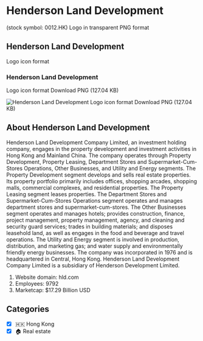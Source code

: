 # Henderson Land Development
 (stock symbol: 0012.HK) Logo in transparent PNG format

## Henderson Land Development
 Logo icon format

### Henderson Land Development
 Logo icon format Download PNG (127.04 KB)

![Henderson Land Development
 Logo icon format Download PNG (127.04 KB)](/img/orig/0012.HK-e3b6a219.png)

## About Henderson Land Development


Henderson Land Development Company Limited, an investment holding company, engages in the property development and investment activities in Hong Kong and Mainland China. The company operates through Property Development, Property Leasing, Department Stores and Supermarket-Cum-Stores Operations, Other Businesses, and Utility and Energy segments. The Property Development segment develops and sells real estate properties. Its property portfolio primarily includes offices, shopping arcades, shopping malls, commercial complexes, and residential properties. The Property Leasing segment leases properties. The Department Stores and Supermarket-Cum-Stores Operations segment operates and manages department stores and supermarket-cum-stores. The Other Businesses segment operates and manages hotels; provides construction, finance, project management, property management, agency, and cleaning and security guard services; trades in building materials; and disposes leasehold land, as well as engages in the food and beverage and travel operations. The Utility and Energy segment is involved in production, distribution, and marketing gas; and water supply and environmentally friendly energy businesses. The company was incorporated in 1976 and is headquartered in Central, Hong Kong. Henderson Land Development Company Limited is a subsidiary of Henderson Development Limited.

1. Website domain: hld.com
2. Employees: 9792
3. Marketcap: $17.29 Billion USD


## Categories
- [x] 🇭🇰 Hong Kong
- [x] 🏠 Real estate
